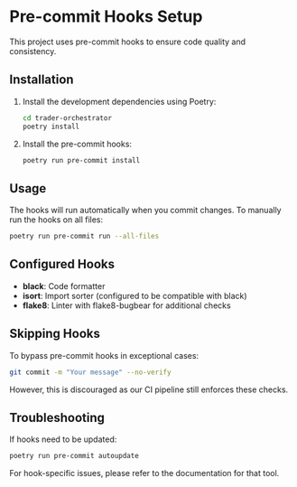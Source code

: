 # Pre-commit Hooks Setup

This project uses pre-commit hooks to ensure code quality and consistency.

## Installation

1. Install the development dependencies using Poetry:
   ```bash
   cd trader-orchestrator
   poetry install
   ```

2. Install the pre-commit hooks:
   ```bash
   poetry run pre-commit install
   ```

## Usage

The hooks will run automatically when you commit changes. To manually run the hooks on all files:

```bash
poetry run pre-commit run --all-files
```

## Configured Hooks

- **black**: Code formatter
- **isort**: Import sorter (configured to be compatible with black)
- **flake8**: Linter with flake8-bugbear for additional checks

## Skipping Hooks

To bypass pre-commit hooks in exceptional cases:

```bash
git commit -m "Your message" --no-verify
```

However, this is discouraged as our CI pipeline still enforces these checks.

## Troubleshooting

If hooks need to be updated:

```bash
poetry run pre-commit autoupdate
```

For hook-specific issues, please refer to the documentation for that tool. 
